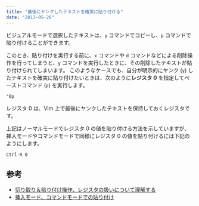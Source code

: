 ```yaml
---
title: "最後にヤンクしたテキストを確実に貼り付ける"
date: "2013-05-26"
---
```


ビジュアルモードで選択したテキストは、`y` コマンドでコピーし、`p` コマンドで貼り付けることができます。


このとき、貼り付けを実行する前に、`x` コマンドや `d` コマンドなどによる削除操作を行ってしまうと、`y` コマンドを実行したときに、その削除したテキストが貼り付けられてしまいます。
このようなケースでも、自分が明示的にヤンク (`y`) したテキストを確実に貼り付けたいときは、次のように**レジスタ 0** を指定してペーストコマンド (`p`) を実行します。

~~~
"0p
~~~

レジスタ 0 は、Vim 上で最後にヤンクしたテキストを保持しておくレジスタです。

上記はノーマルモードでレジスタ 0 の値を貼り付ける方法を示していますが、挿入モードやコマンドモードで同様にレジスタ 0 の値を貼り付けるには下記のようにします。

~~~
Ctrl-R 0
~~~


参考
----

* [切り取り＆貼り付け操作、レジスタの扱いについて理解する](register.html)
* [挿入モード、コマンドモードでの貼り付け](paste-in-insert-mode.html)


